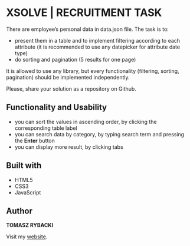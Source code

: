# XSOLVE | RECRUITMENT TASK

There are employee’s personal data in data.json file. The task is to:
* present them in a table and to implement filtering according to each attribute (it is
recommended to use any datepicker for attribute date type)
* do sorting and pagination (5 results for one page)

It is allowed to use any library, but every functionality (filtering, sorting, pagination) should be
implemented independently.

Please, share your solution as a repository on Github.

## Functionality and Usability

* you can sort the values in ascending order, by clicking the corresponding table label
* you can search data by category, by typing search term and pressing the __Enter__ button
* you can display more result, by clicking tabs

## Built with

* HTML5
* CSS3
* JavaScript

## Author

__TOMASZ RYBACKI__

Visit my [website](http://tomasz-rybacki.pl).

